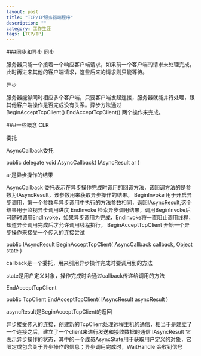 ```yaml
---
layout: post
title: "TCP/IP服务器端程序"
description: ""
category: 工作生涯
tags: [TCP/IP]
---
```


###同步和异步
同步  

服务器只能一个接着一个响应客户端请求，如果前一个客户端的请求未处理完成，此时再进来其他的客户端请求，这些后来的请求则只能等待。  

异步  

服务器能够同时相应多个客户端，只要客户端发起连接，服务器就能并行处理，跟其他客户端操作是否完成没有关系。异步方法通过  
    BeginAcceptTcpClient()
    EndAcceptTcpClient()
两个操作来完成。

###一些概念
CLR  

委托  

AsyncCallback委托

public delegate void AsyncCallback(
        IAsyncResult ar
)

ar是异步操作的结果

AsyncCallback 委托表示在异步操作完成时调用的回调方法，该回调方法的是参数为IAsyncResult，该参数用来获取异步操作的结果。
BeginInvoke
用于开启异步调用，第一个参数与异步调用中执行的方法参数相同，返回IAsyncResult,这个结果用于监视异步调用进度
EndInvoke
检索异步调用结果，调用BeginInvoke后可随时调用EndInvoke，如果异步调用为完成，EndInvoke将一直阻止调用线程，知道异步调用完成后才允许调用线程执行。
BeginAcceptTcpClient
开始一个异步操作来接受一个传入的连接尝试

public IAsyncResult BeginAcceptTcpClient(
        AsyncCallback callback,
        Object state
)

callback是一个委托，用来引用异步操作完成时要调用到的方法

state是用户定义对象，操作完成时会通过callback传递给调用的方法

EndAcceptTcpClient

public TcpClient EndAcceptTcpClient(
        IAsyncResult asyncResult
)

asyncResult是BeginAcceptTcpClient的返回

异步接受传入的连接，创建新的TcpClient处理远程主机的通信，相当于是建立了一个连接之后，建立了一个client来进行发送和接收数据的通信
IAsyncResult
它表示异步操作的状态，其中的一个成员AsyncState用于获取用户定义的对象，它限定或包含关于异步操作的信息；异步调用完成时，WaitHandle 会收到信号
